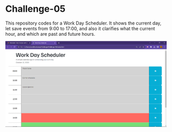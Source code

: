 # Challenge-05
This repository codes for a Work Day Scheduler. It shows the current day, let save events from 9:00 to 17:00, and also it clarifies what the current hour, and which are past and future hours. 

![Alt text](image.png)


